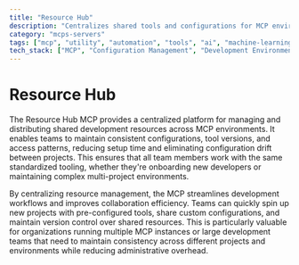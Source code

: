 ```yaml
---
title: "Resource Hub"
description: "Centralizes shared tools and configurations for MCP environments, enabling consistent resource access across teams and projects."
category: "mcps-servers"
tags: ["mcp", "utility", "automation", "tools", "ai", "machine-learning"]
tech_stack: ["MCP", "Configuration Management", "Development Environments", "Team Collaboration", "Resource Management"]
---
```


# Resource Hub

The Resource Hub MCP provides a centralized platform for managing and distributing shared development resources across MCP environments. It enables teams to maintain consistent configurations, tool versions, and access patterns, reducing setup time and eliminating configuration drift between projects. This ensures that all team members work with the same standardized tooling, whether they're onboarding new developers or maintaining complex multi-project environments.

By centralizing resource management, the MCP streamlines development workflows and improves collaboration efficiency. Teams can quickly spin up new projects with pre-configured tools, share custom configurations, and maintain version control over shared resources. This is particularly valuable for organizations running multiple MCP instances or large development teams that need to maintain consistency across different projects and environments while reducing administrative overhead.
